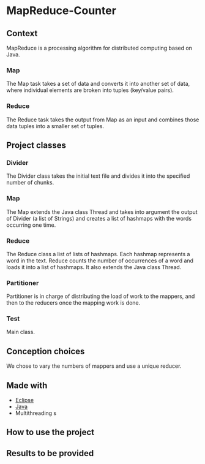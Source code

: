 # MapReduce-Counter
## Context
MapReduce is a processing algorithm for distributed computing based on Java. 
### Map
The Map task takes a set of data and converts it into another set of data, where individual elements are broken into tuples (key/value pairs).

### Reduce
The Reduce task takes the output from Map as an input and combines those data tuples into a smaller set of tuples.

## Project classes
### Divider
The Divider class takes the initial text file and divides it into the specified number of chunks.

### Map
The Map extends the Java class Thread and takes into argument the output of Divider (a list of Strings) and creates a list of hashmaps with the words occurring one time.
### Reduce
The Reduce class a list of lists of hashmaps. Each hashmap represents a word in the text. Reduce counts the number of occurrences of a word and loads it into a list of hashmaps. It also extends the Java class Thread. 
### Partitioner
Partitioner is in charge of distributing the load of work to the mappers, and then to the reducers once the mapping work is done.
### Test
Main class.

## Conception choices 
We chose to vary the numbers of mappers and use a unique reducer.
## Made with
- [Eclipse](https://www.eclipse.org/)
- [Java](https://www.java.com/fr/)
- Multithreading s

## How to use the project 

## Results to be provided 